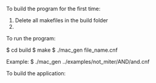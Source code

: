 To build the program for the first time:
1. Delete all makefiles in the build folder
2. 

To run the program:

$ cd build
$ make
$ ./mac_gen file_name.cnf

Example: $ ./mac_gen ../examples/not_miter/AND/and.cnf


To build the application:


